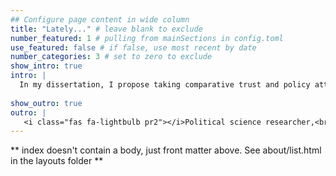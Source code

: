 ```yaml
---
## Configure page content in wide column
title: "Lately..." # leave blank to exclude
number_featured: 1 # pulling from mainSections in config.toml
use_featured: false # if false, use most recent by date
number_categories: 3 # set to zero to exclude
show_intro: true
intro: |
  In my dissertation, I propose taking comparative trust and policy attributes to understand that different types of trust have reinforcing or counterbalancing effects on public compliance with policies, and these effects vary across policy attributes. I argue that trust in implementing institutions should be most important in policies where the state and public share the interest, such as vaccination while the importance of political trust will be at least matched by that of social trust in policies where the interests of state and society have a fundamental tension, such as taxation. Drawing from 2078 national surveys, I employ a sophisticated Bayesian IRT model, to measure trust in representative institution, trust in implementing institution, and generalized trust. I create a comprehensive trust data set covering 151 countries over 47 years, from 1973 to 2020. To identify the causal effects, I use causal graphs and run a dynamic fixed-effects model with system generalized method of moments estimator. I expect to find that trust in implementing institutions has the most considerable effect on compliance with vaccination. I contend the importance of political trust is at least matched by that of social trust on compliance with taxation. My dissertation can help scholars, policymakers and policy implementors understand better about and break the vicious circle of public distrust and deadlock of policy reform in order to prepare for governance challenges like future pandemics, infodemics, and climate change.
  
show_outro: true
outro: |
   <i class="fas fa-lightbulb pr2"></i>Political science researcher,<br>interested in and curious about understanding society from big data and Non-traditional data.
---
```


** index doesn't contain a body, just front matter above.
See about/list.html in the layouts folder **